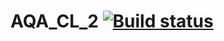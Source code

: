 # AQA_CL_2 [![Build status](https://ci.appveyor.com/api/projects/status/k64n6t9kajieem7d/branch/master?svg=true)](https://ci.appveyor.com/project/SergeiVlasov1/aqa-cl-1-1/branch/master)
